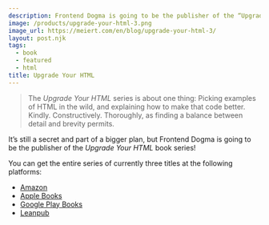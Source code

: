 ```yaml
---
description: Frontend Dogma is going to be the publisher of the “Upgrade Your HTML” book series!
image: /products/upgrade-your-html-3.png
image_url: https://meiert.com/en/blog/upgrade-your-html-3/
layout: post.njk
tags:
  - book
  - featured
  - html
title: Upgrade Your HTML
---
```

> The _Upgrade Your HTML_ series is about one thing: Picking examples of HTML in the wild, and explaining how to make that code better. Kindly. Constructively. Thoroughly, as finding a balance between detail and brevity permits.

It’s still a secret and part of a bigger plan, but Frontend Dogma is going to be the publisher of the _Upgrade Your HTML_ book series!

You can get the entire series of currently three titles at the following platforms:

* [Amazon](https://www.amazon.com/dp/B08NLMLXC9?tag=frontend-dogma-20)
* [Apple Books](https://books.apple.com/us/book/upgrade-your-html/id1569607027)
* [Google Play Books](https://play.google.com/store/books/series?id=5AksGwAAABDJEM)
* [Leanpub](https://leanpub.com/b/upgrade-your-html-123)